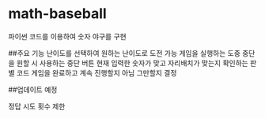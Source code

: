 # math-baseball

파이썬 코드를 이용하여 숫자 야구를 구현

##주요 기능
난이도를 선택하여 원하는 난이도로 도전 가능
게임을 실행하는 도중 중단을 원할 시 사용하는 중단 버튼
현재 입력한 숫자가 맞고 자리배치가 맞는지 확인하는 판별 코드
게임을 완료하고 계속 진행할지 아님 그만할지 결정

##업데이트 예정

정답 시도 횟수 제한
